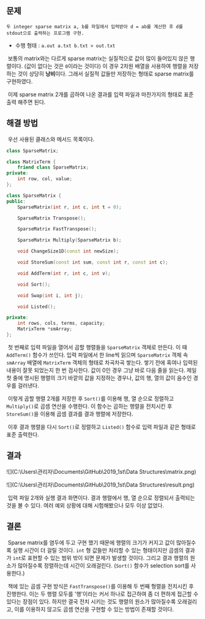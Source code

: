 ## 문제

```
두 integer sparse matrix a, b를 파일에서 입력받아 d = ab를 계산한 후 d를 stdout으로 출력하는 프로그램 구현.
```

- 수행 형태 : `a.out a.txt b.txt > out.txt`

​     보통의 matrix와는 다르게 sparse matrix는 실질적으로 값이 많이 들어있지 않은 행렬이다. (값이 없다는 것은 `0`이라는 것이다) 이 경우 2차원 배열을 사용하여 행렬을 저장하는 것이 상당히 **낭비**이다. 그래서 실질적 값들만 저장하는 형태로 sparse matrix를 구현하였다.

​     이제 sparse matrix 2개를 곱하여 나온 결과를 입력 파일과 마찬가지의 형태로 표준 출력 해주면 된다.



## 해결 방법

​     우선 사용된 클래스와 메서드 목록이다.

```c++
class SparseMatrix;

class MatrixTerm {
	friend class SparseMatrix;
private:
	int row, col, value;
};

class SparseMatrix {
public:
	SparseMatrix(int r, int c, int t = 0);

	SparseMatrix Transpose();

	SparseMatrix FastTranspose();

	SparseMatrix Multiply(SparseMatrix b);

	void ChangeSize1D(const int newSize);

	void StoreSum(const int sum, const int r, const int c);

	void AddTerm(int r, int c, int v);

	void Sort();

	void Swap(int i, int j);

	void Listed();

private:
	int rows, cols, terms, capacity;
	MatrixTerm *smArray;
};
```

​     첫 번째로 입력 파일을 열어서 곱할 행렬들을 `SparseMatrix` 객체로 만든다. 이 때 `AddTerm()` 함수가 쓰인다. 입력 파일에서 한 line씩 읽으며 `SparseMatrix` 객체 속 `smArray` 배열에 `MatrixTerm` 객체의 형태로 차곡차곡 쌓는다. 쌓기 전에 혹여나 입력된 내용이 잘못 되었는지 한 번 검사한다. 값이 0인 경우 그냥 바로 다음 줄을 읽는다. 제일 첫 줄에 명시된 행렬의 크기 바깥의 값을 지정하는 경우나, 값의 행, 열의 값이 음수인 경우를 걸러낸다.

​     이렇게 곱할 행렬 2개를 저장한 후 `Sort()`를 이용해 행, 열 순으로 정렬하고 `Multiply()`로 곱셈 연산을 수행한다. 이 함수는 곱하는 행렬을 전치시킨 후 `StoreSum()`을 이용해 곱셈 결과를 결과 행렬에 저장한다.

​     이후 결과 행렬을 다시 `Sort()`로 정렬하고 `Listed()` 함수로 입력 파일과 같은 형태로 표준 출력한다.



## 결과

![](C:\Users\관리자\Documents\GitHub\2019_1st\Data Structures\matrix.png)

![](C:\Users\관리자\Documents\GitHub\2019_1st\Data Structures\result.png)

​     입력 파일 2개와 실행 결과 화면이다. 결과 행렬에서 행, 열 순으로 정렬되서 출력되는 것을 볼 수 있다. 여러 예외 상황에 대해 시험해봤으나 모두 이상 없었다.



## 결론

​     Sparse matrix를 염두에 두고 구현 했기 때문에 행렬의 크기가 커지고 값이 많아질수록 실행 시간이 더 걸릴 것이다. `int` 형 값들만 처리할 수 있는 형태이지만 곱셈의 결과가 `int`로 표현할 수 있는 범위 밖이 되면 문제가 발생할 것이다. 그리고 결과 행렬의 원소가 많아질수록 정렬하는데 시간이 오래걸린다. (`Sort()` 함수가 selection sort를 사용한다.)

​     책에 있는 곱셈 구현 방식은 `FastTranspose()`를 이용해 두 번째 형렬을 전치시킨 후 진행한다. 이는 두 행렬 모두를 '행'이라는 커서 하나로 접근하여 좀 더 편하게 접근할 수 있다는 장점이 있다. 하지만 결국 전치 시키는 것도 행렬의 원소가 많아질수록 오래걸리고, 이를 이용하지 않고도 곱셈 연산을 구현할 수 있는 방법이 존재할 것이다.